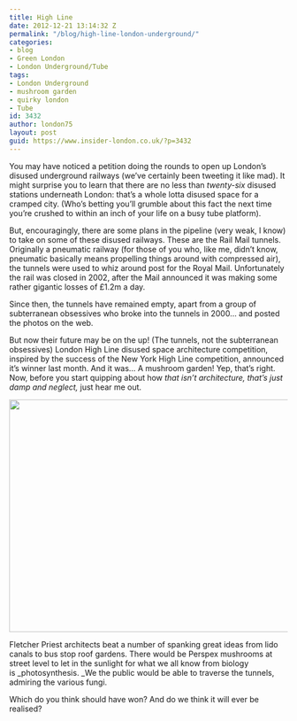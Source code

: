 ```yaml
---
title: High Line
date: 2012-12-21 13:14:32 Z
permalink: "/blog/high-line-london-underground/"
categories:
- blog
- Green London
- London Underground/Tube
tags:
- London Underground
- mushroom garden
- quirky london
- Tube
id: 3432
author: london75
layout: post
guid: https://www.insider-london.co.uk/?p=3432
---
```


You may have noticed a petition doing the rounds to open up London’s disused underground railways (we&#8217;ve certainly been tweeting it like mad). It might surprise you to learn that there are no less than _twenty-six_ disused stations underneath London: that&#8217;s a whole lotta disused space for a cramped city. (Who&#8217;s betting you&#8217;ll grumble about this fact the next time you&#8217;re crushed to within an inch of your life on a busy tube platform).
  
But, encouragingly, there are some plans in the pipeline (very weak, I know) to take on some of these disused railways. These are the Rail Mail tunnels. Originally a pneumatic railway (for those of you who, like me, didn’t know, pneumatic basically means propelling things around with compressed air), the tunnels were used to whiz around post for the Royal Mail. Unfortunately the rail was closed in 2002, after the Mail announced it was making some rather gigantic losses of £1.2m a day.

Since then, the tunnels have remained empty, apart from a group of subterranean obsessives who broke into the tunnels in 2000… and posted the photos on the web.

But now their future may be on the up! (The tunnels, not the subterranean obsessives) London High Line disused space architecture competition, inspired by the success of the New York High Line competition, announced it’s winner last month. And it was&#8230; A mushroom garden! Yep, that’s right. Now, before you start quipping about how _that isn’t architecture, that’s just damp and neglect,_ just hear me out.

[<img class="aligncenter size-full wp-image-3468" src="/wp-content/uploads/2012/12/Pop-Down.jpg" alt="" width="569" height="420" />](/wp-content/uploads/2012/12/Pop-Down.jpg)

Fletcher Priest architects beat a number of spanking great ideas from lido canals to bus stop roof gardens. There would be Perspex mushrooms at street level to let in the sunlight for what we all know from biology is _photosynthesis. _We the public would be able to traverse the tunnels, admiring the various fungi.

Which do you think should have won? And do we think it will ever be realised?